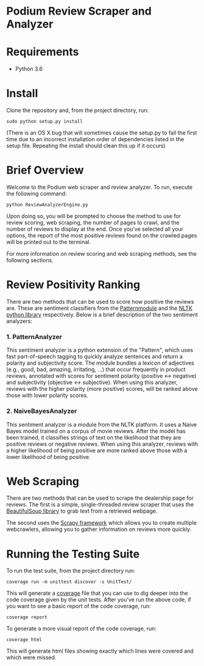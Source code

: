 # Podium Review Scraper and Analyzer

Requirements
============

* Python 3.6

Install
========

Clone the repository and, from the project directory, run:

    sudo python setup.py install  

(There is an OS X bug that will sometimes cause the setup.py to fail the first time due to an incorrect installation order of dependencies listed in the setup file. Repeating the install should clean this up if it occurs)

Brief Overview
========

Welcome to the Podium web scraper and review analyzer. To run, execute the following command:

    python ReviewAnalyzerEngine.py

Upon doing so, you will be prompted to choose the method to use for review scoring, web scraping, the number of pages to crawl, and the number of reviews to display at the end. Once you've selected all your options, the report of the most positive reviews found on the crawled pages will be printed out to the terminal.

For more information on review scoring and web scraping methods, see the following sections.

Review Positivity Ranking
========

There are two methods that can be used to score how positive the reviews are. These are sentiment classifiers from the [Patternmodule](http://www.clips.ua.ac.be/pages/pattern-en) and the [NLTK python library](http://www.nltk.org/) respectively. Below is a brief description of the two sentiment analyzers:

### 1. PatternAnalyzer
This sentiment analyzer is a python extension of the "Pattern", which uses fast part-of-speech tagging to quickly analyze sentences and return a polarity and subjectivity score. The module bundles a lexicon of adjectives (e.g., good, bad, amazing, irritating, ...) that occur frequently in product reviews, annotated with scores for sentiment polarity (positive ↔ negative) and subjectivity (objective ↔ subjective). When using this analyzer, reviews with the higher polarity (more positive) scores, will be ranked above those with lower polarity scores.

### 2. NaiveBayesAnalyzer
This sentiment analyzer is a module from the NLTK platform. It uses a Naive Bayes model trained on a corpus of movie reviews. After the model has been trained, it classifies strings of text on the likelihood that they are positive reviews or negative reviews. When using this analyzer, reviews with a higher likelihood of being positive are more ranked above those with a lower likelihood of being positive.

Web Scraping
========

There are two methods that can be used to scrape the dealership page for reviews. The first is a simple, single-threaded review scraper that uses the [BeautifulSoup library](https://www.crummy.com/software/BeautifulSoup/bs4/doc/) to grab text from a retrieved webpage.

The second uses the [Scrapy framework](https://scrapy.org/) which allows you to create multiple webcrawlers, allowing you to gather information on reviews more quickly.

Running the Testing Suite
========

To run the test suite, from the project directory run: 

    coverage run -m unittest discover -s UnitTest/ 

This will generate a [coverage](https://coverage.readthedocs.io/en/coverage-4.4.1/) file that you can use to dig deeper into the code coverage given by the unit tests. After you've run the above code, if you want to see a basic report of the code coverage, run:

    coverage report 

To generate a more visual report of the code coverage, run:

    coverage html
              
This will generate html files showing exactly which lines were covered and which were missed.


